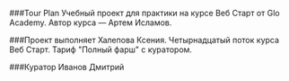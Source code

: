###Tour Plan
Учебный проект для практики на курсе Веб Старт от Glo Academy. Автор курса — Артем Исламов.

###Проект выполняет
Халепова Ксения. Четырнадцатый поток курса Веб Старт. Тариф "Полный фарш" с куратором.

###Куратор
Иванов Дмитрий
